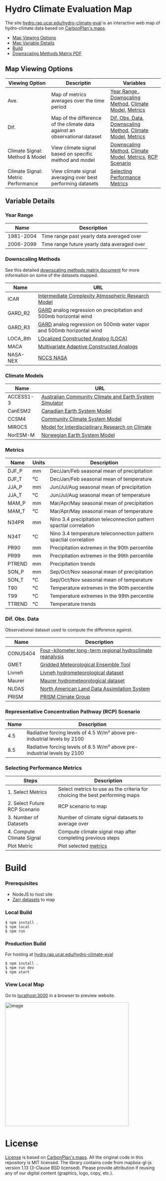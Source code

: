 # Hydro Climate Evaluation Map
The site [hydro.rap.ucar.edu/hydro-climate-eval](https://hydro.rap.ucar.edu/hydro-climate-eval) is an interactive web map of hydro-climate data based on [CarbonPlan's maps](https://github.com/carbonplan/maps).

- [Map Viewing Options](https://github.com/NCAR/hydro-climate-evaluation?readme-ov-file#map-viewing-options)
- [Map Variable Details](https://github.com/NCAR/hydro-climate-evaluation?readme-ov-file#variable-details)
- [Build](https://github.com/NCAR/hydro-climate-evaluation?readme-ov-file#build)
- [Downscaling Methods Matrix PDF](https://raw.githubusercontent.com/NCAR/hydro-climate-evaluation/refs/heads/main/docs/downscalingMethodsMatrixPublic.36x24.pdf)

## Map Viewing Options

| **Viewing Option** | **Descriptin**                                | **Variables** |
|--------------------|-----------------------------------------------|--------------|
| Ave.               | Map of metrics averages over the time period |  [Year Range ](https://github.com/NCAR/hydro-climate-evaluation?tab=readme-ov-file#year-range), [Downscaling Method](https://github.com/NCAR/hydro-climate-evaluation?tab=readme-ov-file#year-range), [Climate Model](https://github.com/NCAR/hydro-climate-evaluation?tab=readme-ov-file#year-range), [Metrics](https://github.com/NCAR/hydro-climate-evaluation?tab=readme-ov-file#year-range) |
| Dif.               | Map of the difference of the climate data against an observational dataset | [Dif. Obs. Data](https://github.com/NCAR/hydro-climate-evaluation?tab=readme-ov-file#year-range), [Downscaling Method](https://github.com/NCAR/hydro-climate-evaluation?tab=readme-ov-file#downscaling-methods), [Climate Model](https://github.com/NCAR/hydro-climate-evaluation?tab=readme-ov-file#climate-models), [Metrics](https://github.com/NCAR/hydro-climate-evaluation?tab=readme-ov-file#metrics) |
| Climate Signal: Method & Model | View climate signal based on specific method and model | [Downscaling Method](https://github.com/NCAR/hydro-climate-evaluation?tab=readme-ov-file#downscaling-methods), [Climate Model](https://github.com/NCAR/hydro-climate-evaluation?tab=readme-ov-file#climate-models), [Metrics](https://github.com/NCAR/hydro-climate-evaluation?tab=readme-ov-file#metrics), [RCP Scenario](https://github.com/NCAR/hydro-climate-evaluation?tab=readme-ov-file#representative-concentration-pathway-rcp-scenario) |
| Climate Signal: Metric Performance | View climate signal averaging over best performing datasets | [Selecting Performance Metrics](https://github.com/NCAR/hydro-climate-evaluation?tab=readme-ov-file#selecting-performance-metrics) |

## Variable Details
### Year Range

| **Name**  | **Description**                              |
|-----------|----------------------------------------------|
| 1981-2004 | Time range past yearly data averaged over    |
| 2006-2099 | Time range future yearly data averaged over  |

### Downscaling Methods
See this detailed [downscaling methods matrix document](https://raw.githubusercontent.com/NCAR/hydro-climate-evaluation/refs/heads/main/docs/downscalingMethodsMatrixPublic.36x24.pdf) for more information on some of the datasets mapped.
<!-- google doc link https://docs.google.com/spreadsheets/d/e/2PACX-1vTYqCetwsunFVtImQ04HcmqH8uTrh62IGkkohCrAUD4oguSMfb9naUxsbYUCthsOw/pubhtml --->

| **Name** | **URL**                                                                                               |
|----------|-------------------------------------------------------------------------------------------------------|
| ICAR     | [Intermediate Complexity Atmospheric Research Model](https://github.com/NCAR/icar)                    |
| GARD_R2  | [GARD](https://github.com/NCAR/GARD) analog regression on precipitation and 500mb horizontal wind     |
| GARD_R3  | [GARD](https://github.com/NCAR/GARD) analog regression on 500mb water vapor and 500mb horizontal wind |
| LOCA_8th | [LOcalized Constructed Analog (LOCA)](https://github.com/NCAR/LOCA_Downscaling_Analysis)              |
| MACA     | [Multivariate Adaptive Constructed Analogs](https://climate.northwestknowledge.net/MACA/index.php)    |
| NASA-NEX | [NCCS NASA](https://www.nccs.nasa.gov/services/data-collections/land-based-products/nex-gddp-cmip6)   |

### Climate Models

| **Name**  | **URL**                                                                                                                                 |
|-----------|-----------------------------------------------------------------------------------------------------------------------------------------|
| ACCESS1-3 | [Australian Community Climate and Earth System Simulator](https://www.csiro.au/en/research/environmental-impacts/climate-change/access) |
| CanESM2   | [Canadian Earth System Model](https://climate-scenarios.canada.ca/?page=pred-canesm2)                                                   |
| CCSM4     | [Community Climate System Model](https://www2.cesm.ucar.edu/models/ccsm4.0/)                                                            |
| MIROC5    | [Model for Interdisciplinary Research on Climate](https://www.icesfoundation.org/Pages/ScienceItemDetails.aspx?siid=181)                |
| NorESM-M  | [Norwegian Earth System Model](https://github.com/NorESMhub/NorESM)                                                                     |

### Metrics

| **Name** | **Units** | **Description**                                                    |
|----------|-----------|--------------------------------------------------------------------|
| DJF_P    |        mm | Dec/Jan/Feb seasonal mean of precipitation                         |
| DJF_T    |        °C | Dec/Jan/Feb seasonal mean of temperature                           |
| JJA_P    |        mm | Jun/Jul/Aug seasonal mean of precipitation                         |
| JJA_T    |        °C | Jun/Jul/Aug seasonal mean of temperature                           |
| MAM_P    |        mm | Mar/Apr/May seasonal mean of precipitation                         |
| MAM_T    |        °C | Mar/Apr/May seasonal mean of temperature                           |
| N34PR    |        mm | Nino 3.4 precipitation teleconnection pattern spactial correlation |
| N34T     |        °C | Nino 3.4 temperature teleconnection pattern spactial correlation   |
| PR90     |        mm | Precipitation extremes in the 90th percentile                      |
| PR99     |        mm | Precipitation extremes in the 99th percentile                      |
| PTREND   |        mm | Precipitation trends                                               |
| SON_P    |        mm | Sep/Oct/Nov seasonal mean of precipitation                         |
| SON_T    |        °C | Sep/Oct/Nov seasonal mean of temperature                           |
| T90      |        °C | Temperature extremes in the 90th percentile                        |
| T99      |        °C | Temperature extremes in the 99th percentile                        |
| TTREND   |        °C | Temperature trends                                                 |

### Dif. Obs. Data
Observational dataset used to compute the difference against.

| **Name** | **Description** |
|----------|-----------------|
| CONUS404 | [Four-kilometer long-term regional hydroclimate reanalysis ](https://www.usgs.gov/data/conus404-four-kilometer-long-term-regional-hydroclimate-reanalysis-over-conterminous-united) |
| GMET     | [Gridded Meteorological Ensemble Tool](https://ncar.github.io/hydrology/models/GMET)                       |
| Livneh   | [Livneh hydrometeorological dataset](https://climatedataguide.ucar.edu/climate-data/livneh-gridded-precipitation-and-other-meteorological-variables-continental-us-mexico) |
| Maurer   | [Maurer hydrometeorological dataset](https://www.engr.scu.edu/~emaurer/gridded_obs/index_gridded_obs.html) |
| NLDAS    | [North American Land Data Assimilation System](https://ldas.gsfc.nasa.gov/nldas)                           |
| PRISM    | [PRISM Climate Group](https://prism.oregonstate.edu/)                                                      |

### Representative Concentration Pathway (RCP) Scenario

| **Name** | **Description**                                                          |
|----------|--------------------------------------------------------------------------|
| 4.5      | Radiative forcing levels of 4.5 W/m² above pre-industrial levels by 2100 |
| 8.5      | Radiative forcing levels of 8.5 W/m² above pre-industrial levels by 2100 |

### Selecting Performance Metrics

| **Steps**                     | **Description**                                                             |
|-------------------------------|-----------------------------------------------------------------------------|
| 1. Select Metrics             | Select metrics to use as the criteria for choicing the best performing maps |
| 2. Select Future RCP Scenario | RCP scenario to map                                                         |
| 3. Number of Datasets         | Number of climate signal datasets to average over                           |
| 4. Compute Climate Signal     | Compute climate signal map after completing previous steps                  |
| Plot Metric                   | Plot selected [metrics](https://github.com/NCAR/hydro-climate-evaluation?tab=readme-ov-file#metrics) |



# Build
### Prerequisites
- NodeJS to host site
- [Zarr datasets](https://github.com/scrasmussen/icar-zarr-data) to map

### Local Build
```
$ npm install .
$ npm local
$ npm run
```

### Production Build
For hosting at [hydro.rap.ucar.edu/hydro-climate-eval](https://hydro.rap.ucar.edu/hydro-climate-eval)
```
$ npm install .
$ npm run dev
$ npm start
```

### View Local Map
Go to [localhost:3000](http://localhost:3000) in a browser to preview website.

<img width="400" alt="image" src="https://github.com/NCAR/hydro-climate-evaluation/assets/5750642/5ab5462d-206c-4bb5-9a67-2ac45606ad22">



# License
[License](https://github.com/NCAR/hydro-climate-evaluation/blob/main/LICENSE.md)
is based on [CarbonPlan's maps](https://github.com/carbonplan/maps).
All the original code in this repository is MIT licensed.
The library contains code from mapbox-gl-js version 1.13 (3-Clause BSD licensed).
Please provide attribution if reusing any of our digital content (graphics, logo, copy, etc.).
